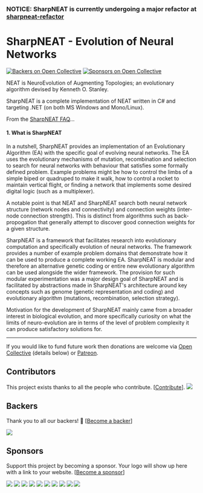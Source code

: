 ### **NOTICE:** SharpNEAT is currently undergoing a major refactor at [sharpneat-refactor](https://github.com/colgreen/sharpneat-refactor)

# SharpNEAT - Evolution of Neural Networks

[![Backers on Open Collective](https://opencollective.com/sharpneat/backers/badge.svg)](#backers)
 [![Sponsors on Open Collective](https://opencollective.com/sharpneat/sponsors/badge.svg)](#sponsors) 
 
NEAT is NeuroEvolution of Augmenting Topologies; an evolutionary algorithm devised by Kenneth O. Stanley. 

SharpNEAT is a complete implementation of NEAT written in C# and targeting .NET (on both MS Windows and Mono/Linux).

From the [SharpNEAT FAQ](http://sharpneat.sourceforge.net/faq.html)...

#### 1. What is SharpNEAT

In a nutshell, SharpNEAT provides an implementation of an Evolutionary Algorithm (EA) with the specific goal of evolving neural networks. The EA uses the evolutionary mechanisms of mutation, recombination and selection to search for neural networks with behaviour that satisfies some formally defined problem. Example problems might be how to control the limbs of a simple biped or quadruped to make it walk, how to control a rocket to maintain vertical flight, or finding a network that implements some desired digital logic (such as a multiplexer).

A notable point is that NEAT and SharpNEAT search both neural network structure (network nodes and connectivity) and connection weights (inter-node connection strength). This is distinct from algorithms such as back-propogation that generally attempt to discover good connection weights for a given structure.

SharpNEAT is a framework that facilitates research into evolutionary computation and specifically evolution of neural networks. The framework provides a number of example problem domains that demonstrate how it can be used to produce a complete working EA. SharpNEAT is modular and therefore an alternative genetic coding or entire new evolutionary algorithm can be used alongside the wider framework. The provision for such modular experimentation was a major design goal of SharpNEAT and is facilitated by abstractions made in SharpNEAT's architecture around key concepts such as genome (genetic representation and coding) and evolutionary algorithm (mutations, recombination, selection strategy).

Motivation for the development of SharpNEAT mainly came from a broader interest in biological evolution, and more specifically curiosity on what the limits of neuro-evolution are in terms of the level of problem complexity it can produce satisfactory solutions for.


---


If you would like to fund future work then donations are welcome via [Open Collective](https://opencollective.com/sharpneat) (details below) or [Patreon](https://www.patreon.com/sharpneat).

## Contributors

This project exists thanks to all the people who contribute. [[Contribute](CONTRIBUTING.md)].
<a href="graphs/contributors"><img src="https://opencollective.com/sharpneat/contributors.svg?width=890&button=false" /></a>


## Backers

Thank you to all our backers! 🙏 [[Become a backer](https://opencollective.com/sharpneat#backer)]

<a href="https://opencollective.com/sharpneat#backers" target="_blank"><img src="https://opencollective.com/sharpneat/backers.svg?width=890"></a>


## Sponsors

Support this project by becoming a sponsor. Your logo will show up here with a link to your website. [[Become a sponsor](https://opencollective.com/sharpneat#sponsor)]

<a href="https://opencollective.com/sharpneat/sponsor/0/website" target="_blank"><img src="https://opencollective.com/sharpneat/sponsor/0/avatar.svg"></a>
<a href="https://opencollective.com/sharpneat/sponsor/1/website" target="_blank"><img src="https://opencollective.com/sharpneat/sponsor/1/avatar.svg"></a>
<a href="https://opencollective.com/sharpneat/sponsor/2/website" target="_blank"><img src="https://opencollective.com/sharpneat/sponsor/2/avatar.svg"></a>
<a href="https://opencollective.com/sharpneat/sponsor/3/website" target="_blank"><img src="https://opencollective.com/sharpneat/sponsor/3/avatar.svg"></a>
<a href="https://opencollective.com/sharpneat/sponsor/4/website" target="_blank"><img src="https://opencollective.com/sharpneat/sponsor/4/avatar.svg"></a>
<a href="https://opencollective.com/sharpneat/sponsor/5/website" target="_blank"><img src="https://opencollective.com/sharpneat/sponsor/5/avatar.svg"></a>
<a href="https://opencollective.com/sharpneat/sponsor/6/website" target="_blank"><img src="https://opencollective.com/sharpneat/sponsor/6/avatar.svg"></a>
<a href="https://opencollective.com/sharpneat/sponsor/7/website" target="_blank"><img src="https://opencollective.com/sharpneat/sponsor/7/avatar.svg"></a>
<a href="https://opencollective.com/sharpneat/sponsor/8/website" target="_blank"><img src="https://opencollective.com/sharpneat/sponsor/8/avatar.svg"></a>
<a href="https://opencollective.com/sharpneat/sponsor/9/website" target="_blank"><img src="https://opencollective.com/sharpneat/sponsor/9/avatar.svg"></a>


